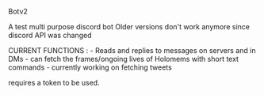 Botv2

A test multi purpose discord bot
Older versions don't work anymore since discord API was changed

CURRENT FUNCTIONS :
    - Reads and replies to messages on servers and in DMs
    - can fetch the frames/ongoing lives of Holomems with short text commands
    - currently working on fetching tweets

requires a token to be used. 